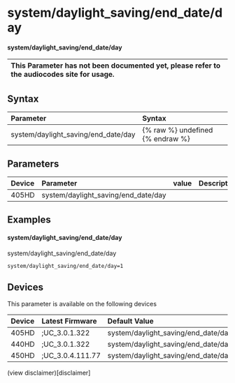 ﻿---
description: system/daylight_saving/end_date/day
search:
    keywords: ['system','daylight_saving','end_date','day']
---

# system/daylight_saving/end_date/day

#### system/daylight_saving/end_date/day


| This Parameter has not been documented yet, please refer to the audiocodes site for usage.  |
| :--- |

## Syntax
| Parameter | Syntax |
| :--- | :--- |
|system/daylight_saving/end_date/day | {% raw %} undefined {% endraw %} |

## Parameters
|Device|Parameter|value|Description|
|:---|:---|:---|:---|
| 405HD | system/daylight_saving/end_date/day |  |  |

## Examples
#### system/daylight_saving/end_date/day

system/daylight_saving/end_date/day

```
system/daylight_saving/end_date/day=1
```

## Devices
This parameter is available on the following devices

| Device | Latest Firmware | Default Value |
|:---|:---|:---|
| 405HD | ;UC_3.0.1.322 | system/daylight_saving/end_date/day=1 
| 440HD | ;UC_3.0.1.322 | system/daylight_saving/end_date/day=1 
| 450HD | ;UC_3.0.4.111.77 | system/daylight_saving/end_date/day=1 

(view disclaimer)[disclaimer]
